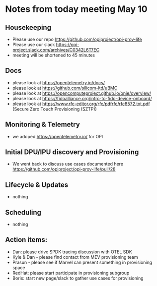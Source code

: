 # Notes from today meeting May 10

## Housekeeping
- Please use our repo https://github.com/opiproject/opi-prov-life
- Please use our slack https://opi-project.slack.com/archives/C0342L6T7EC
- meeting will be shortened to 45 minutes

## Docs
- please look at https://opentelemetry.io/docs/
- please look at https://github.com/silicom-ltd/uBMC
- please look at https://opencomputeproject.github.io/onie/overview/
- please look at https://fidoalliance.org/intro-to-fido-device-onboard/
- please look at https://www.rfc-editor.org/rfc/pdfrfc/rfc8572.txt.pdf (Secure Zero Touch Provisioning (SZTP))

## Monitoring & Telemetry
- we adoped https://opentelemetry.io/ for OPI

## Initial DPU/IPU discovery and Provisioning
- We went back to discuss use cases documented here https://github.com/opiproject/opi-prov-life/pull/28

## Lifecycle & Updates
- nothing

## Scheduling
- nothing

## Action items:
- Dan: please drive SPDK tracing discussion with OTEL SDK
- Kyle & Dan - please find contact from MEV provisioning team
- Prasun - please see if Marvel can present something in provisioning space
- RedHat: please start participate in provisioning subgroup
- Boris: start new page/slack to gather use cases for provisioning